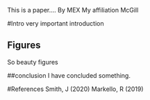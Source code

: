
This is a paper....
By MEX
My affiliation McGill

#Intro
very important introduction


## Figures

So beauty figures

##conclusion
I have concluded something.

#References
Smith, J (2020)
Markello, R (2019)
